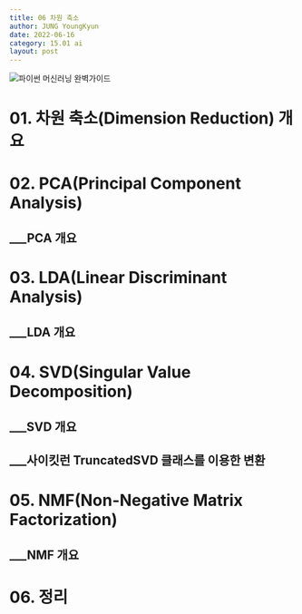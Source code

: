 ```yaml
---
title: 06 차원 축소
author: JUNG YoungKyun
date: 2022-06-16
category: 15.01 ai
layout: post
---
```


![파이썬 머신러닝 완벽가이드](https://img.shields.io/badge/파이썬_머신러닝_완벽가이드-blue.svg)

# 01. 차원 축소(Dimension Reduction) 개요
# 02. PCA(Principal Component Analysis)
## ___PCA 개요
# 03. LDA(Linear Discriminant Analysis)
## ___LDA 개요
# 04. SVD(Singular Value Decomposition)
## ___SVD 개요
## ___사이킷런 TruncatedSVD 클래스를 이용한 변환
# 05. NMF(Non-Negative Matrix Factorization)
## ___NMF 개요
# 06. 정리